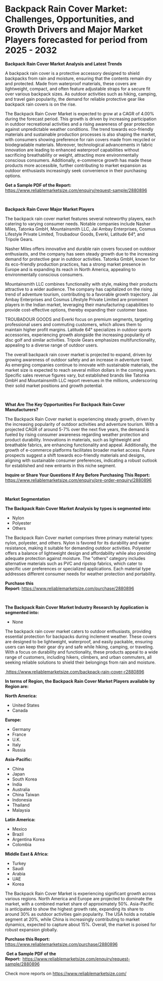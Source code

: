 <p><h1>Backpack Rain Cover Market: Challenges, Opportunities, and Growth Drivers and Major Market Players forecasted for period from 2025 - 2032</h1></p><p><strong>Backpack Rain Cover Market Analysis and Latest Trends</strong></p>
<p><p>A backpack rain cover is a protective accessory designed to shield backpacks from rain and moisture, ensuring that the contents remain dry and protected. Made from waterproof materials, these covers are lightweight, compact, and often feature adjustable straps for a secure fit over various backpack sizes. As outdoor activities such as hiking, camping, and travel gain popularity, the demand for reliable protective gear like backpack rain covers is on the rise.</p><p>The Backpack Rain Cover Market is expected to grow at a CAGR of 4.00% during the forecast period. This growth is driven by increasing participation in outdoor recreational activities and a rising awareness of gear protection against unpredictable weather conditions. The trend towards eco-friendly materials and sustainable production processes is also shaping the market, with consumers showing preference for rain covers made from recycled or biodegradable materials. Moreover, technological advancements in fabric innovation are leading to enhanced waterproof capabilities without sacrificing breathability or weight, attracting more environmentally conscious consumers. Additionally, e-commerce growth has made these products more accessible, further contributing to market expansion as outdoor enthusiasts increasingly seek convenience in their purchasing options.</p></p>
<p><strong>Get a Sample PDF of the Report:&nbsp;</strong> <a href="https://www.reliablemarketsize.com/enquiry/request-sample/2880896?utm_campaign=3169&utm_medium=2&utm_source=Github&utm_content=ia&utm_term=12032025&utm_id=backpack-rain-cover">https://www.reliablemarketsize.com/enquiry/request-sample/2880896</a></p>
<p>&nbsp;</p>
<p><strong>Backpack Rain Cover Major Market Players</strong></p>
<p><p>The backpack rain cover market features several noteworthy players, each catering to varying consumer needs. Notable companies include Nasher Miles, Tatonka GmbH, Mountainsmith LLC, Jai Ambay Enterprises, Cosmus Lifestyle Private Limited, Troubadour Goods, Everki, Latitude 64°, and Tripole Gears.</p><p>Nasher Miles offers innovative and durable rain covers focused on outdoor enthusiasts, and the company has seen steady growth due to the increasing demand for protective gear in outdoor activities. Tatonka GmbH, known for its eco-friendly production practices, has a strong market presence in Europe and is expanding its reach in North America, appealing to environmentally conscious consumers.</p><p>Mountainsmith LLC combines functionality with style, making their products attractive to a wider audience. The company has capitalized on the rising trend of adventure tourism, contributing to a favorable growth trajectory. Jai Ambay Enterprises and Cosmus Lifestyle Private Limited are prominent players in the Indian market, leveraging their manufacturing capabilities to provide cost-effective options, thereby expanding their customer base.</p><p>TROUBADOUR GOODS and Everki focus on premium segments, targeting professional users and commuting customers, which allows them to maintain higher profit margins. Latitude 64° specializes in outdoor sports accessories, experiencing growth alongside the increasing popularity of disc golf and similar activities. Tripole Gears emphasizes multifunctionality, appealing to a diverse range of outdoor users.</p><p>The overall backpack rain cover market is projected to expand, driven by growing awareness of outdoor safety and an increase in adventure travel. As emerging companies continue to innovate with sustainable materials, the market size is expected to reach several million dollars in the coming years. Specific sales revenue figures vary, but established brands like Tatonka GmbH and Mountainsmith LLC report revenues in the millions, underscoring their solid market positions and growth potential.</p></p>
<p>&nbsp;</p>
<p><strong>What Are The Key Opportunities For Backpack Rain Cover Manufacturers?</strong></p>
<p><p>The Backpack Rain Cover market is experiencing steady growth, driven by the increasing popularity of outdoor activities and adventure tourism. With a projected CAGR of around 5-7% over the next five years, the demand is fueled by rising consumer awareness regarding weather protection and product durability. Innovations in materials, such as lightweight and breathable fabrics, are enhancing functionality and appeal. Additionally, the growth of e-commerce platforms facilitates broader market access. Future prospects suggest a shift towards eco-friendly materials and designs, aligning with sustainable consumer preferences, indicating a robust outlook for established and new entrants in this niche segment.</p></p>
<p><strong>Inquire or Share Your Questions If Any Before Purchasing This Report:</strong> <a href="https://www.reliablemarketsize.com/enquiry/pre-order-enquiry/2880896?utm_campaign=3169&utm_medium=2&utm_source=Github&utm_content=ia&utm_term=12032025&utm_id=backpack-rain-cover">https://www.reliablemarketsize.com/enquiry/pre-order-enquiry/2880896</a></p>
<p>&nbsp;</p>
<p><strong>Market Segmentation</strong></p>
<p><strong>The Backpack Rain Cover Market Analysis by types is segmented into:</strong></p>
<p><ul><li>Nylon</li><li>Polyester</li><li>Others</li></ul></p>
<p><p>The Backpack Rain Cover market comprises three primary material types: nylon, polyester, and others. Nylon is favored for its durability and water resistance, making it suitable for demanding outdoor activities. Polyester offers a balance of lightweight design and affordability while also providing adequate protection against moisture. The "others" category includes alternative materials such as PVC and ripstop fabrics, which cater to specific user preferences or specialized applications. Each material type addresses different consumer needs for weather protection and portability.</p></p>
<p><strong>Purchase this Report:&nbsp;</strong><a href="https://www.reliablemarketsize.com/purchase/2880896?utm_campaign=3169&utm_medium=2&utm_source=Github&utm_content=ia&utm_term=12032025&utm_id=backpack-rain-cover">https://www.reliablemarketsize.com/purchase/2880896</a></p>
<p>&nbsp;</p>
<p><strong>The Backpack Rain Cover Market Industry Research by Application is segmented into:</strong></p>
<p><ul><li>None</li></ul></p>
<p><p>The backpack rain cover market caters to outdoor enthusiasts, providing essential protection for backpacks during inclement weather. These covers are designed to be lightweight, waterproof, and easily packable, ensuring users can keep their gear dry and safe while hiking, camping, or traveling. With a focus on durability and functionality, these products appeal to a wide range of customers, including hikers, climbers, and urban commuters, all seeking reliable solutions to shield their belongings from rain and moisture.</p></p>
<p><a href="https://www.reliablemarketsize.com/backpack-rain-cover-r2880896?utm_campaign=3169&utm_medium=2&utm_source=Github&utm_content=ia&utm_term=12032025&utm_id=backpack-rain-cover">&nbsp;https://www.reliablemarketsize.com/backpack-rain-cover-r2880896</a></p>
<p><strong>In terms of Region, the Backpack Rain Cover Market Players available by Region are:</strong></p>
<p>
    <p> <strong> North America: </strong>
        <ul>
            <li>United States</li>
            <li>Canada</li>
        </ul>
        </p> 
    <p> <strong> Europe: </strong>
        <ul>
            <li>Germany</li>
            <li>France</li>
            <li>U.K.</li>
            <li>Italy</li>
            <li>Russia</li>
        </ul>
        </p> 
    <p> <strong> Asia-Pacific: </strong>
        <ul>
            <li>China</li>
            <li>Japan</li>
            <li>South Korea</li>
            <li>India</li>
            <li>Australia</li>
            <li>China Taiwan</li>
            <li>Indonesia</li>
            <li>Thailand</li>
            <li>Malaysia</li>
        </ul>
        </p> 
    <p> <strong> Latin America: </strong>
        <ul>
            <li>Mexico</li>
            <li>Brazil</li>
            <li>Argentina Korea</li>
            <li>Colombia</li>
        </ul>
        </p> 
    <p> <strong> Middle East & Africa: </strong>
        <ul>
            <li>Turkey</li>
            <li>Saudi</li>
            <li>Arabia</li>
            <li>UAE</li>
            <li>Korea</li>
        </ul>
    </p>
    </p>
<p><p>The Backpack Rain Cover Market is experiencing significant growth across various regions. North America and Europe are projected to dominate the market, with a combined market share of approximately 50%. Asia-Pacific is anticipated to show the highest growth rate, expanding its share to around 30% as outdoor activities gain popularity. The USA holds a notable segment at 20%, while China is increasingly contributing to market dynamics, expected to capture about 15%. Overall, the market is poised for robust expansion globally.</p></p>
<p><strong>Purchase this Report: </strong><a href="https://www.reliablemarketsize.com/purchase/2880896?utm_campaign=3169&utm_medium=2&utm_source=Github&utm_content=ia&utm_term=12032025&utm_id=backpack-rain-cover">https://www.reliablemarketsize.com/purchase/2880896</a></p>
<p>&nbsp;<strong>Get a Sample PDF of the Report:&nbsp;&nbsp;</strong><a href="https://www.reliablemarketsize.com/enquiry/request-sample/2880896?utm_campaign=3169&utm_medium=2&utm_source=Github&utm_content=ia&utm_term=12032025&utm_id=backpack-rain-cover">https://www.reliablemarketsize.com/enquiry/request-sample/2880896</a></p>
<p><strong></strong></p>
<p>Check more reports on <a href="https://www.reliablemarketsize.com/?utm_campaign=3169&utm_medium=2&utm_source=Github&utm_content=ia&utm_term=12032025&utm_id=backpack-rain-cover">https://www.reliablemarketsize.com/</a></p>